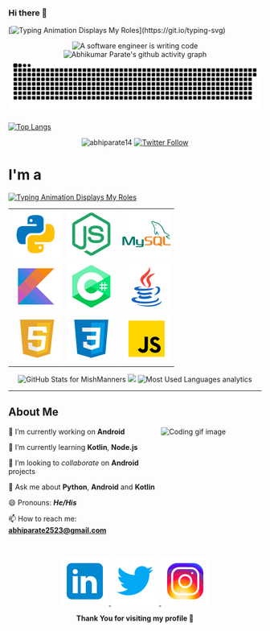 ### Hi there 👋



[![Typing Animation Displays My Roles](https://readme-typing-svg.herokuapp.com?color=%2336BCF7&lines=Hello+I'm+Abhikumar+Parate;Welcome+to+my+Github+profile;)](https://git.io/typing-svg)

<!-- Hero Section -->
<p align="center"><img src="https://raw.githubusercontent.com/royrustdev/royrustdev/main/assets/img/programming1.webp" alt="A software engineer is writing code" width="700" /><img src="https://activity-graph.herokuapp.com/graph?username=abhiparate14&theme=react-dark" alt="Abhikumar Parate's github activity graph" /><img src="https://raw.githubusercontent.com/royrustdev/royrustdev/output/snake-anime.svg" alt="Github Snake Animation"></p>

[![Top Langs](https://github-readme-stats.vercel.app/api/top-langs/?username=abhiparate14&layout=compact)](https://github.com/abhiparate14)

<!-- Profile Views -->
<p align="center">
<img src="https://komarev.com/ghpvc/?username=abhiparate14&label=Github%20Profile%20Views&color=blueviolet&style=flat-square" alt="abhiparate14" />
<a href="https://twitter.com/beingabhiparate" target="_blank">
<img alt="Twitter Follow" src="https://img.shields.io/twitter/follow/beingabhiparate?color=blue&logo=Twitter&style=flat-square">
</a>
</p>

# I'm a

[![Typing Animation Displays My Roles](https://readme-typing-svg.herokuapp.com?color=%2336BCF7&lines=Software+Engineer+Student)](https://git.io/typing-svg)

<!-- Skills as a table -->
<table>
<tr>
<td><img src="https://github.com/abhiparate14/abhiparate14/blob/main/icons/python.svg" alt="python icon" /></td>
<td><img src="https://github.com/abhiparate14/abhiparate14/blob/main/icons/node-js.svg" alt="node.js icon" /></td>
<td><img src="https://github.com/abhiparate14/abhiparate14/blob/main/icons/mysql-logo.svg" alt="sql icon" /></td>
</tr>
<tr>
<td><img src="https://github.com/abhiparate14/abhiparate14/blob/main/icons/kotlin.svg" alt="kotlin icon" /></td>
<td><img src="https://github.com/abhiparate14/abhiparate14/blob/main/icons/c-sharp-logo-2.svg" alt="c# icon" /></td>
<td><img src="https://github.com/abhiparate14/abhiparate14/blob/main/icons/java.svg" alt="java icon" /></td>
</tr>
<tr>
<td><img src="https://github.com/abhiparate14/abhiparate14/blob/main/icons/html-5.svg" alt="html icon" /></td>
<td><img src="https://github.com/abhiparate14/abhiparate14/blob/main/icons/css3.svg" alt="css icon" /></td>
<td><img src="https://github.com/abhiparate14/abhiparate14/blob/main/icons/javascript.svg" alt="javascript icon" /></td>
</tr>
</table>

<!-- Github Stats, coding streak, Most used languages analytics-->
<p align="center">
<img src="https://github-readme-stats.vercel.app/api?username=abhiparate14&show_icons=true&include_all_commits=true&count_private=true&theme=jolly&layout=compact" alt="GitHub Stats for MishManners" width="700"/>
<img src="https://github-readme-streak-stats.herokuapp.com?user=abhiparate14&theme=jolly" width="700"/>
<img src="https://github-readme-stats.vercel.app/api/top-langs?username=abhiparate14&show_icons=true&locale=en&layout=compact&theme=jolly" alt="Most Used Languages analytics" width="700"/>
</p>

---

<!-- About Me Section -->

## About Me

<!-- Coding GIF image -->
<img align="right" width="200" height="200" src="https://raw.githubusercontent.com/royrustdev/royrustdev/main/assets/img/coding.gif" alt="Coding gif image" />

🔭 I’m currently working on **Android**

🌱 I’m currently learning **Kotlin**, **Node.js**

👯 I’m looking to _collaborate_ on **Android** projects

💬 Ask me about **Python**, **Android** and **Kotlin**

😄 Pronouns: **_He/His_**

📫 How to reach me: **abhiparate2523@gmail.com**

<br />
<!-- Contact Section -->

<p align="center">
<a href="https://www.linkedin.com/in/abhikumar-parate-46a23a130/" target="_blank">
<img src="https://github.com/abhiparate14/abhiparate14/blob/main/icons/linkedin.svg" alt="my linkedin account" />
</a>
<a href="https://twitter.com/beingabhiparate" target="_blank">
<img src="https://github.com/abhiparate14/abhiparate14/blob/main/icons/twitter.svg" alt="my twitter account" />
</a>
<a href="https://www.instagram.com/being_abhi_parate/" target="_blank">
<img src="https://github.com/abhiparate14/abhiparate14/blob/main/icons/instagram.svg" alt="my instagram account" />
</a>
</p>

<p align="center"><b>Thank You for visiting my profile 🙏</b></p>

